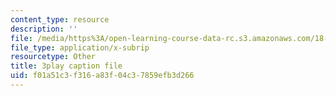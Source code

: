 ```yaml
---
content_type: resource
description: ''
file: /media/https%3A/open-learning-course-data-rc.s3.amazonaws.com/18-01sc-single-variable-calculus-fall-2010/f01a51c3f316a83f04c37859efb3d266_zUEuKrxgHws.srt
file_type: application/x-subrip
resourcetype: Other
title: 3play caption file
uid: f01a51c3-f316-a83f-04c3-7859efb3d266
---
```

